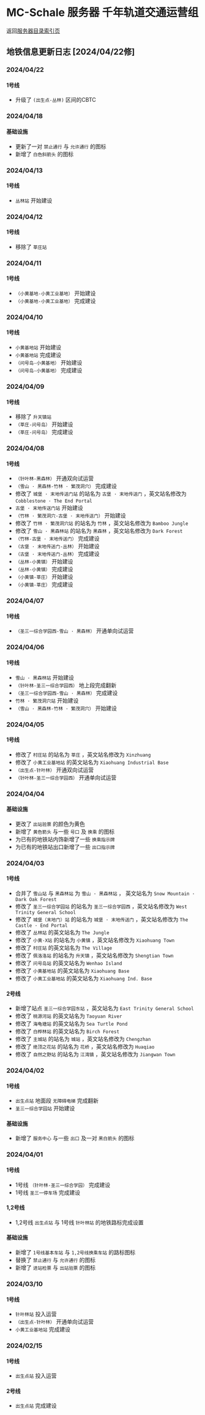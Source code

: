 # MC-Schale 服务器 千年轨道交通运营组

返回[服务器目录索引页](https://www.mc-schale.com/othersites/Markdown/Index/)

## 地铁信息更新日志 [2024/04/22修]

### 2024/04/22

#### 1号线

 - 升级了 `(出生点-丛林)` 区间的CBTC

### 2024/04/18

#### 基础设施

 - 更新了一对 `禁止通行` 与 `允许通行` 的图标
 - 新增了 `白色斜箭头` 的图标

### 2024/04/13

#### 1号线

 - `丛林站` 开始建设

### 2024/04/12

#### 1号线

 - 移除了 `莘庄站`

### 2024/04/11

#### 1号线

 - `（小黄基地-小黄工业基地）` 开始建设
 - `（小黄基地-小黄工业基地）` 完成建设

### 2024/04/10

#### 1号线

 - `小黄基地站` 开始建设
 - `小黄基地站` 完成建设
 - `（问号岛-小黄基地）` 开始建设
 - `（问号岛-小黄基地）` 完成建设

### 2024/04/09

#### 1号线

 - 移除了 `升天镇站`
 - `（莘庄-问号岛）` 开始建设
 - `（莘庄-问号岛）` 完成建设

### 2024/04/08

#### 1号线

 - `（针叶林-黑森林）` 开通双向试运营
 - `（雪山 · 黑森林-竹林 · 繁茂洞穴）` 完成建设
 - 修改了 `城堡 · 末地传送门站` 的站名为 `古堡 · 末地传送门` ，英文站名修改为 `Cobblestone · The End Portal` 
 - `古堡 · 末地传送门站` 开始建设
 - `（竹林 · 繁茂洞穴-古堡 · 末地传送门）` 开始建设
 - 修改了 `竹林 · 繁茂洞穴站` 的站名为 `竹林` ，英文站名修改为 `Bamboo Jungle` 
 - 修改了 `雪山 · 黑森林站` 的站名为 `黑森林` ，英文站名修改为 `Dark Forest` 
 - `（竹林-古堡 · 末地传送门）` 完成建设
 - `（古堡 · 末地传送门-丛林）` 开始建设
 - `（古堡 · 末地传送门-丛林）` 完成建设
 - `（丛林-小黄镇）` 开始建设
 - `（丛林-小黄镇）` 完成建设
 - `（小黄镇-莘庄）` 开始建设
 - `（小黄镇-莘庄）` 完成建设

### 2024/04/07

#### 1号线

 - `（圣三一综合学园西-雪山 · 黑森林）` 开通单向试运营

### 2024/04/06

#### 1号线

 - `雪山 · 黑森林站` 开始建设
 - `（针叶林-圣三一综合学园西）` 地上段完成翻新
 - `（圣三一综合学园西-雪山 · 黑森林）` 完成建设
 - `竹林 · 繁茂洞穴站` 开始建设
 - `（雪山 · 黑森林-竹林 · 繁茂洞穴）` 开始建设

### 2024/04/05

#### 1号线

 - 修改了 `村庄站` 的站名为 `莘庄` ，英文站名修改为 `Xinzhuang` 
 - 修改了 `小黄工业基地站` 的英文站名为 `Xiaohuang Industrial Base` 
 - `（出生点-针叶林）` 开通双向试运营
 - `（针叶林-圣三一综合学园西）` 开通单向试运营

### 2024/04/04

#### 基础设施

 - 更改了 `出站验票` 的颜色为黄色
 - 新增了 `黄色箭头` 与一些 `号口` 及 `换乘` 的图标
 - 为已有的地铁站内饰新增了一些 `换乘指示牌` 
 - 为已有的地铁站出口新增了一些 `出口指示牌` 

### 2024/04/03

#### 1号线

 - 合并了 `雪山站` 与 `黑森林站` 为 `雪山 · 黑森林站` ， 英文站名为 `Snow Mountain · Dark Oak Forest` 
 - 修改了 `圣三一综合学园站` 的站名为 `圣三一综合学园西` ，英文站名修改为 `West Trinity General School` 
 - 修改了 `城堡（末地门）站` 的站名为 `城堡 · 末地传送门` ，英文站名修改为 `The Castle · End Portal` 
 - 修改了 `丛林站` 的英文站名为 `The Jungle` 
 - 修改了 `小黄-X站` 的站名为 `小黄镇` ，英文站名修改为 `Xiaohuang Town` 
 - 修改了 `村庄站` 的英文站名为 `The Village` 
 - 修改了 `佩洛洛站` 的站名为 `升天镇` ，英文站名修改为 `Shengtian Town` 
 - 修改了 `问号岛站` 的英文站名为 `Wenhao Island` 
 - 修改了 `小黄基地站` 的英文站名为 `Xiaohuang Base` 
 - 修改了 `小黄工业基地站` 的英文站名为 `Xiaohuang Ind. Base`

#### 2号线

 - 新增了站点 `圣三一综合学园东站` ，英文站名为 `East Trinity General School` 
 - 修改了 `桃源河站` 的英文站名为 `Taoyuan River` 
 - 修改了 `海龟塘站` 的英文站名为 `Sea Turtle Pond` 
 - 修改了 `白桦林站` 的英文站名为 `Birch Forest` 
 - 修改了 `主城站` 的站名为 `城站` ，英文站名修改为 `Chengzhan` 
 - 修改了 `绝顶之花站` 的站名为 `花桥` ，英文站名修改为 `Huaqiao` 
 - 修改了 `自然之野站` 的站名为 `江湾镇` ，英文站名修改为 `Jiangwan Town` 

### 2024/04/02

#### 1号线

 - `出生点站` 地面段 `无障碍电梯` 完成翻新
 - `圣三一综合学园站` 开始建设

#### 基础设施

 - 新增了 `服务中心` 与一些 `出口` 及一对 `黑白箭头` 的图标

### 2024/04/01

#### 1号线

 - 1号线 `（针叶林-圣三一综合学园）` 完成建设
 - 1号线 `圣三一停车场` 完成建设

#### 1,2号线

 - 1,2号线 `出生点站` 与 1号线 `针叶林站` 的地铁路标完成设置

#### 基础设施

 - 新增了 `1号线基本车站` 与 `1,2号线换乘车站` 的路标图标
 - 替换了 `禁止通行` 与 `允许通行` 的图标
 - 新增了 `进站检票` 与 `出站验票` 的图标

### 2024/03/10

#### 1号线

 - `针叶林站` 投入运营
 - `（出生点-针叶林）` 开通单向试运营
 - `小黄工业基地站` 完成建设

### 2024/02/15

#### 1号线

 - `出生点站` 投入运营

#### 2号线

 - `出生点站` 完成建设